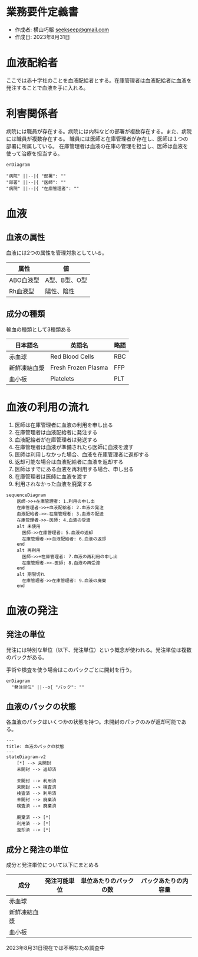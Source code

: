 # 業務要件定義書

- 作成者: 横山巧駆 <seekseep@gmail.com>
- 作成日: 2023年8月31日

# 血液配給者

ここでは赤十字社のことを血液配給者とする。在庫管理者は血液配給者に血液を発注することで血液を手に入れる。


# 利害関係者

病院には職員が存在する。病院には内科などの部署が複数存在する。また、病院には職員が複数存在する。
職員には医師と在庫管理者が存在し、医師は１つの部署に所属している。
在庫管理者は血液の在庫の管理を担当し、医師は血液を使って治療を担当する。

```mermaid
erDiagram

"病院" ||--|{ "部署": ""
"部署" ||--|{ "医師": ""
"病院" ||--|{ "在庫管理者": ""
```

# 血液

## 血液の属性

血液には2つの属性を管理対象としている。

|属性|値|
|---|---|
|ABO血液型|A型、B型、O型|
|Rh血液型|陽性、陰性|

## 成分の種類

輸血の種類として3種類ある

|日本語名|英語名|略語|
|---|---|---|
|赤血球|Red Blood Cells|RBC|
|新鮮凍結血漿|Fresh Frozen Plasma|FFP|
|血小板|Platelets|PLT|

# 血液の利用の流れ

1. 医師は在庫管理者に血液の利用を申し出る
2. 在庫管理者は血液配給者に発注する
3. 血液配給者が在庫管理者は発送する
4. 在庫管理者は血液が準備されたら医師に血液を渡す
5. 医師は利用しなかった場合、血液を在庫管理者に返却する
6. 返却可能な場合は血液配給者に血液を返却する
7. 医師はすでにある血液を再利用する場合、申し出る
8. 在庫管理者は医師に血液を渡す
9. 利用されなかった血液を廃棄する

```mermaid
sequenceDiagram
    医師->>+在庫管理者: 1.利用の申し出
    在庫管理者->>+血液配給者: 2.血液の発注
    血液配給者->>-在庫管理者: 3.血液の配送
    在庫管理者->>-医師: 4.血液の受渡
    alt 未使用
      医師->>在庫管理者: 5.血液の返却
      在庫管理者->>血液配給者: 6.血液の返却
    end
    alt 再利用
      医師->>+在庫管理者: 7.血液の再利用の申し出
      在庫管理者->>-医師: 8.血液の再受渡
    end
    alt 期限切れ
      在庫管理者->>在庫管理者: 9.血液の廃棄
    end
```

# 血液の発注

## 発注の単位

発注には特別な単位（以下、発注単位）という概念が使われる。発注単位は複数のパックがある。

手術や検査を使う場合はこのパックごとに開封を行う。

```mermaid
erDiagram
  "発注単位" ||--o{ "パック": ""
```

## 血液のパックの状態

各血液のパックはいくつかの状態を持つ。未開封のパックのみが返却可能である。

```mermaid
---
title: 血液のパックの状態
---
stateDiagram-v2
    [*] --> 未開封
    未開封 --> 返却済

    未開封 --> 利用済
    未開封 --> 検査済
    検査済 --> 利用済
    未開封 --> 廃棄済
    検査済 --> 廃棄済

    廃棄済 --> [*]
    利用済 --> [*]
    返却済 --> [*]
```

## 成分と発注の単位

成分と発注単位について以下にまとめる

|成分|発注可能単位|単位あたりのパックの数|パックあたりの内容量|
|---|---|---|---|
|赤血球|||
|新鮮凍結血漿|||
|血小板|||

2023年8月31日現在では不明なため調査中
